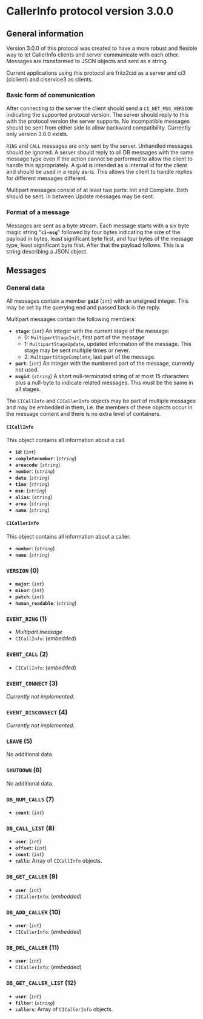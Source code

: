 # CallerInfo protocol version 3.0.0 #
## General information ##
Version 3.0.0 of this protocol was created to have a more robust and flexible way
to let CallerInfo clients and server communicate with each other. Messages are
transformed to JSON objects and sent as a string.

Current applications using this protocol are fritz2cid as a server and ci3 (ciclient)
and ciservice3 as clients.

### Basic form of communication ###
After connecting to the server the client should send a `CI_NET_MSG_VERSION`
indicating the supported protocol version. The server should reply to this
with the protocol version the server supports. No incompatible messages
should be sent from either side to allow backward compatibility.
Currently only version 3.0.0 exists.

`RING` and `CALL` messages are only sent by the server. Unhandled messages should be
ignored. A server should reply to all DB messages with the same message type
even if the action cannot be performed to allow the client to handle this appropriately.
A guid is intended as a internal id for the client and should be used in a reply as-is.
This allows the client to handle replies for different messages different.

Multipart messages consist of at least two parts: Init and Complete. Both should be sent.
In between Update messages may be sent.

### Format of a message ###
Messages are sent as a byte stream. Each message starts with a six byte magic string "**`ci-msg`**"
followed by four bytes indicating the size of the payload in bytes, least significant byte first,
and four bytes of the message type, least significant byte first.
After that the payload follows. This is a string describing a JSON object.

## Messages ##

### General data ###
All messages contain a member **`guid`** (_`int`_) with an unsigned integer. This may be set by the
querying end and passed back in the reply.

Multipart messages contain the following members:

 * **`stage`**: (_`int`_) An integer with the current stage of the message:
     + 0: `MultipartStageInit`, first part of the message
     + 1: `MultipartStageUpdate`, updated information of the message. This stage may be sent multiple
          times or never.
     + 2: `MultipartStageComplete`, last part of the message.
 * **`part`**:  (_`int`_) An integer with the numbered part of the message, currently not used.
 * **`msgid`**: (_`string`_) A short null-terminated string of at most 15 characters plus a null-byte to indicate
                related messages. This must be the same in all stages.

The `CICallInfo` and `CICallerInfo` objects may be part of multiple messages and may be
embedded in them, i.e. the members of these objects occur in the message content and there is
no extra level of containers.

#### `CICallInfo` ####
This object contains all information about a call.

 * **`id`**: (_`int`_)
 * **`completenumber`**: (_`string`_)
 * **`areacode`**: (_`string`_)
 * **`number`**: (_`string`_)
 * **`date`**: (_`string`_)
 * **`time`**: (_`string`_)
 * **`msn`**: (_`string`_)
 * **`alias`**: (_`string`_)
 * **`area`**: (_`string`_)
 * **`name`**: (_`string`_)

#### `CICallerInfo` ####
This object contains all information about a caller.

 * **`number`**: (_`string`_)
 * **`name`**: (_`string`_)

### `VERSION` (0) ###
 * **`major`**: (_`int`_)
 * **`minor`**: (_`int`_)
 * **`patch`**: (_`int`_)
 * **`human_readable`**: (_`string`_)

### `EVENT_RING` (1) ###
 * *Multipart message*
 * `CICallInfo`: (_embedded_)

### `EVENT_CALL` (2) ###
 * `CICallInfo`: (_embedded_)

### `EVENT_CONNECT` (3) ###
 _Currently not implemented._

### `EVENT_DISCONNECT` (4) ###
 _Currently not implemented._

### `LEAVE` (5) ###
 No additional data.

### `SHUTDOWN` (6) ###
 No additional data.

### `DB_NUM_CALLS` (7) ###
 * **`count`**: (_`int`_)

### `DB_CALL_LIST` (8) ###
 * **`user`**: (_`int`_)
 * **`offset`**: (_`int`_)
 * **`count`**: (_`int`_)
 * **`calls`**: Array of `CICallInfo` objects.

### `DB_GET_CALLER` (9) ###
 * **`user`**: (_`int`_)
 * `CICallerInfo`: (_embedded_)

### `DB_ADD_CALLER` (10) ###
 * **`user`**: (_`int`_)
 * `CICallerInfo`: (_embedded_)

### `DB_DEL_CALLER` (11) ###
 * **`user`**: (_`int`_)
 * `CICallerInfo`: (_embedded_)

### `DB_GET_CALLER_LIST` (12) ###
 * **`user`**: (_`int`_)
 * **`filter`**: (_`string`_)
 * **`callers`**: Array of `CICallerInfo` objects.
